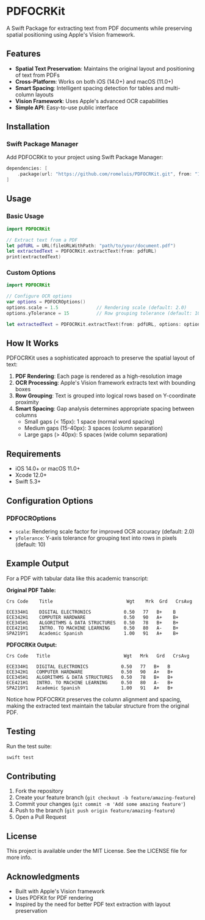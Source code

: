 # PDFOCRKit

A Swift Package for extracting text from PDF documents while preserving spatial positioning using Apple's Vision framework.

## Features

- **Spatial Text Preservation**: Maintains the original layout and positioning of text from PDFs
- **Cross-Platform**: Works on both iOS (14.0+) and macOS (11.0+)
- **Smart Spacing**: Intelligent spacing detection for tables and multi-column layouts
- **Vision Framework**: Uses Apple's advanced OCR capabilities
- **Simple API**: Easy-to-use public interface

## Installation

### Swift Package Manager

Add PDFOCRKit to your project using Swift Package Manager:

```swift
dependencies: [
    .package(url: "https://github.com/romeluis/PDFOCRKit.git", from: "1.0.0")
]
```

## Usage

### Basic Usage

```swift
import PDFOCRKit

// Extract text from a PDF
let pdfURL = URL(fileURLWithPath: "path/to/your/document.pdf")
let extractedText = PDFOCRKit.extractText(from: pdfURL)
print(extractedText)
```

### Custom Options

```swift
import PDFOCRKit

// Configure OCR options
var options = PDFOCROptions()
options.scale = 1.5              // Rendering scale (default: 2.0)
options.yTolerance = 15          // Row grouping tolerance (default: 10)

let extractedText = PDFOCRKit.extractText(from: pdfURL, options: options)
```

## How It Works

PDFOCRKit uses a sophisticated approach to preserve the spatial layout of text:

1. **PDF Rendering**: Each page is rendered as a high-resolution image
2. **OCR Processing**: Apple's Vision framework extracts text with bounding boxes
3. **Row Grouping**: Text is grouped into logical rows based on Y-coordinate proximity
4. **Smart Spacing**: Gap analysis determines appropriate spacing between columns
   - Small gaps (< 15px): 1 space (normal word spacing)
   - Medium gaps (15-40px): 3 spaces (column separation)
   - Large gaps (> 40px): 5 spaces (wide column separation)

## Requirements

- iOS 14.0+ or macOS 11.0+
- Xcode 12.0+
- Swift 5.3+

## Configuration Options

### PDFOCROptions

- `scale`: Rendering scale factor for improved OCR accuracy (default: 2.0)
- `yTolerance`: Y-axis tolerance for grouping text into rows in pixels (default: 10)

## Example Output

For a PDF with tabular data like this academic transcript:

**Original PDF Table:**
```
Crs Code    Title                           Wgt    Mrk  Grd   CrsAvg

ECE334H1    DIGITAL ELECTRONICS            0.50   77   B+    B
ECE342H1    COMPUTER HARDWARE              0.50   90   A+    B+
ECE345H1    ALGORITHMS & DATA STRUCTURES   0.50   78   B+    B+
ECE421H1    INTRO. TO MACHINE LEARNING     0.50   80   A-    B+
SPA219Y1    Academic Spanish               1.00   91   A+    B+
```

**PDFOCRKit Output:**
```
Crs Code   Title                           Wgt   Mrk   Grd   CrsAvg

ECE334H1   DIGITAL ELECTRONICS            0.50   77   B+   B
ECE342H1   COMPUTER HARDWARE              0.50   90   A+   B+
ECE345H1   ALGORITHMS & DATA STRUCTURES   0.50   78   B+   B+
ECE421H1   INTRO. TO MACHINE LEARNING     0.50   80   A-   B+
SPA219Y1   Academic Spanish               1.00   91   A+   B+
```

Notice how PDFOCRKit preserves the column alignment and spacing, making the extracted text maintain the tabular structure from the original PDF.

## Testing

Run the test suite:

```bash
swift test
```

## Contributing

1. Fork the repository
2. Create your feature branch (`git checkout -b feature/amazing-feature`)
3. Commit your changes (`git commit -m 'Add some amazing feature'`)
4. Push to the branch (`git push origin feature/amazing-feature`)
5. Open a Pull Request

## License

This project is available under the MIT License. See the LICENSE file for more info.

## Acknowledgments

- Built with Apple's Vision framework
- Uses PDFKit for PDF rendering
- Inspired by the need for better PDF text extraction with layout preservation
